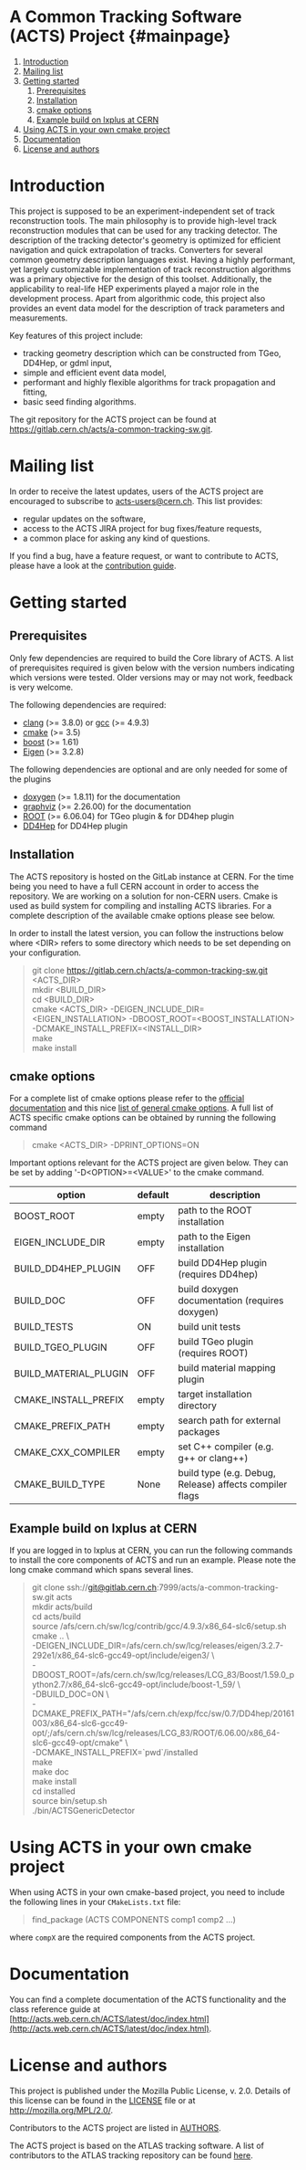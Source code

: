 # A Common Tracking Software (ACTS) Project {#mainpage}

1. [Introduction](#intro)
2. [Mailing list](#mailing-list)
3. [Getting started](#getting-started)
    1. [Prerequisites](#prerequisites)
    2. [Installation](#installation)
    3. [cmake options](#cmake-options)
    4. [Example build on lxplus at CERN](#example-build)
4. [Using ACTS in your own cmake project](#using-acts)
5. [Documentation](#documentation)
6. [License and authors](#license-authors)

# <a name="intro">Introduction</a>

This project is supposed to be an experiment-independent set of track reconstruction tools. The main philosophy is to provide high-level track reconstruction modules that can be used for any tracking detector. The description of the tracking detector's geometry is optimized for efficient navigation and quick extrapolation of tracks. Converters for several common geometry description languages exist. Having a highly performant, yet largely customizable implementation of track reconstruction algorithms was a primary objective for the design of this toolset. Additionally, the applicability to real-life HEP experiments played a major role in the development process. Apart from algorithmic code, this project also provides an event data model for the description of track parameters and measurements.

Key features of this project include:
* tracking geometry description which can be constructed from TGeo, DD4Hep, or gdml input,
* simple and efficient event data model,
* performant and highly flexible algorithms for track propagation and fitting,
* basic seed finding algorithms.

The git repository for the ACTS project can be found at <a href="https://gitlab.cern.ch/acts/a-common-tracking-sw.git">https://gitlab.cern.ch/acts/a-common-tracking-sw.git</a>.

# <a name="mailing-list">Mailing list</a>

In order to receive the latest updates, users of the ACTS project are encouraged to subscribe to [acts-users@cern.ch](https://e-groups.cern.ch/e-groups/Egroup.do?egroupName=acts-users). This list provides:
- regular updates on the software,
- access to the ACTS JIRA project for bug fixes/feature requests,
- a common place for asking any kind of questions.

If you find a bug, have a feature request, or want to contribute to ACTS, please have a look at the [contribution guide](CONTRIBUTING.md).

# <a name="getting-started">Getting started</a>

## <a name="prerequisites">Prerequisites</a>

Only few dependencies are required to build the Core library of ACTS. A list of prerequisites required is given below with the version numbers indicating which versions were tested. Older versions may or may not work, feedback is very welcome.

The following dependencies are required:

+ [clang](http://clang.llvm.org/) (>= 3.8.0) or [gcc](https://gcc.gnu.org/) (>= 4.9.3)
+ [cmake](https://cmake.org/) (>= 3.5)
+ [boost](http://boost.org/) (>= 1.61)
+ [Eigen](http://eigen.tuxfamily.org/) (>= 3.2.8)

The following dependencies are optional and are only needed for some of the plugins

+ [doxygen](http://doxygen.org) (>= 1.8.11) for the documentation
+ [graphviz](http://www.graphviz.org/) (>= 2.26.00) for the documentation
+ [ROOT](https://root.cern.ch/) (>= 6.06.04) for TGeo plugin & for DD4hep plugin
+ [DD4Hep](https://github.com/AIDASoft/DD4hep) for DD4Hep plugin

## <a name="installation">Installation</a>

The ACTS repository is hosted on the GitLab instance at CERN. For the time being you need to have a full CERN account in order to access the repository. We are working on a solution for non-CERN users. Cmake is used as build system for compiling and installing ACTS libraries. For a complete description of the available cmake options please see below.

In order to install the latest version, you can follow the instructions below where \<DIR\> refers to some directory which needs to be set depending on your configuration.

> git clone https://gitlab.cern.ch/acts/a-common-tracking-sw.git \<ACTS_DIR\><br />
> mkdir \<BUILD_DIR\><br />
> cd \<BUILD_DIR\><br />
> cmake \<ACTS_DIR\> -DEIGEN_INCLUDE_DIR=\<EIGEN_INSTALLATION\> -DBOOST_ROOT=\<BOOST_INSTALLATION\> -DCMAKE_INSTALL_PREFIX=\<INSTALL_DIR\><br />
> make<br />
> make install<br />

## <a name="cmake-options">cmake options</a>

For a complete list of cmake options please refer to the [official documentation](https://cmake.org/cmake/help/v3.1/index.html) and this nice [list of general cmake options](https://cmake.org/Wiki/CMake_Useful_Variables). A full list of ACTS specific cmake options can be obtained by running the following command

> cmake \<ACTS_DIR\> -DPRINT_OPTIONS=ON

Important options relevant for the ACTS project are given below. They can be set by adding '-D\<OPTION\>=\<VALUE\>' to the cmake command.

|option|default|description|
|------|-------|-----------|
|BOOST_ROOT             | empty                 | path to the ROOT installation                  |
|EIGEN_INCLUDE_DIR      | empty                 | path to the Eigen installation                 |
|BUILD_DD4HEP_PLUGIN    | OFF                   | build DD4Hep plugin (requires DD4hep)          |
|BUILD_DOC              | OFF                   | build doxygen documentation (requires doxygen) |
|BUILD_TESTS            | ON                    | build unit tests                               |
|BUILD_TGEO_PLUGIN      | OFF                   | build TGeo plugin (requires ROOT)              |
|BUILD_MATERIAL_PLUGIN  | OFF                   | build material mapping plugin                  |
|CMAKE_INSTALL_PREFIX   | empty                 | target installation directory                  |
|CMAKE_PREFIX_PATH      | empty                 | search path for external packages              |     
|CMAKE_CXX_COMPILER     | empty                 | set C++ compiler (e.g. g++ or clang++)         |    
|CMAKE_BUILD_TYPE       | None                  | build type (e.g. Debug, Release) affects compiler flags |

## <a name="example-build">Example build on lxplus at CERN</a>

If you are logged in to lxplus at CERN, you can run the following commands to install the core components of ACTS and run an example. Please note the long cmake command which spans several lines.

> git clone ssh://git@gitlab.cern.ch:7999/acts/a-common-tracking-sw.git acts<br />
> mkdir acts/build<br />
> cd acts/build<br />
> source /afs/cern.ch/sw/lcg/contrib/gcc/4.9.3/x86_64-slc6/setup.sh<br />
> cmake .. \\ <br />
>   -DEIGEN_INCLUDE_DIR=/afs/cern.ch/sw/lcg/releases/eigen/3.2.7-292e1/x86_64-slc6-gcc49-opt/include/eigen3/ \\ <br />
>   -DBOOST_ROOT=/afs/cern.ch/sw/lcg/releases/LCG_83/Boost/1.59.0_python2.7/x86_64-slc6-gcc49-opt/include/boost-1_59/ \\ <br />
>   -DBUILD_DOC=ON \\ <br />
>   -DCMAKE_PREFIX_PATH="/afs/cern.ch/exp/fcc/sw/0.7/DD4hep/20161003/x86_64-slc6-gcc49-opt/;/afs/cern.ch/sw/lcg/releases/LCG_83/ROOT/6.06.00/x86_64-slc6-gcc49-opt/cmake" \\ <br />
>   -DCMAKE_INSTALL_PREFIX=\`pwd\`/installed <br />
> make<br />
> make doc<br />
> make install<br />
> cd installed <br />
> source bin/setup.sh <br />
> ./bin/ACTSGenericDetector

# <a name="using-acts">Using ACTS in your own cmake project</a>

When using ACTS in your own cmake-based project, you need to include the following lines in your `CMakeLists.txt` file:

> find_package (ACTS COMPONENTS comp1 comp2 ...)

where `compX` are the required components from the ACTS project.

# <a name="documentation">Documentation</a>

You can find a complete documentation of the ACTS functionality and the class reference guide at [http://acts.web.cern.ch/ACTS/latest/doc/index.html](http://acts.web.cern.ch/ACTS/latest/doc/index.html).

# <a name="license-authors">License and authors</a>

This project is published under the Mozilla Public License, v. 2.0. Details of
this license can be found in the [LICENSE](LICENSE) file or at
http://mozilla.org/MPL/2.0/.

Contributors to the ACTS project are listed in [AUTHORS](AUTHORS).

The ACTS project is based on the ATLAS tracking software. A list of contributors
to the ATLAS tracking repository can be found <a href="http://acts.web.cern.ch/ACTS/ATLAS_authors.html">here</a>.
